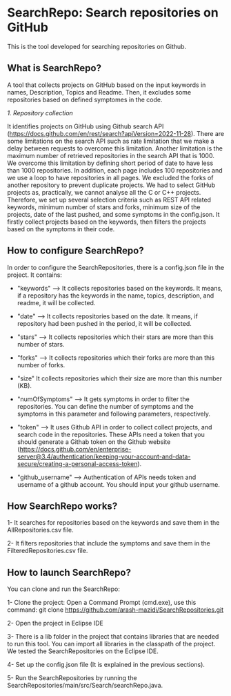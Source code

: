 # SearchRepo: Search repositories on GitHub
This is the tool developed for searching repositories on Github.


## What is SearchRepo?
A tool that collects projects on GitHub based on the input keywords in names, Description, Topics and Readme. Then, it excludes some repositories based on defined symptomes in the code.

_1. Repository collection_

It identifies projects on GitHub using Github search API (https://docs.github.com/en/rest/search?apiVersion=2022-11-28). There are some limitations on the search API such as rate limitation that we make a delay between requests to overcome this limitation. Another limitation is the maximum number of retrieved repositories in the search API that is 1000. We overcome this limitation by defining short period of date to have less than 1000 repositories. In addition, each page includes 100 repositories and we use a loop to have repositories in all pages.
We excluded the forks of another repository to prevent duplicate projects.
We had to select GitHub projects as, practically, we cannot analyse all the C or C++ projects. Therefore, we set up several selection criteria such as REST API related keywords, minimum number of stars and forks, minimum size of the projects, date of the last pushed, and some symptoms in the config.json. It firstly collect projects based on the keywords, then filters the projects based on the symptoms in their code.

## How to configure SearchRepo?

In order to configure the SearchRepositories, there is a config.json file in the project. It contains: 

* "keywords" --> It collects repositories based on the keywords. It means, if a repository has the keywords in the name, topics, description, and readme, it will be collected.

* "date" --> It collects repositories based on the date. It means, if repository had been pushed in the period, it will be collected.

* "stars" --> It collects repositories which their stars are more than this number of stars.

* "forks" --> It collects repositories which their forks are more than this number of forks.

* "size" It collects repositories which their size are more than this number (KB).

* "numOfSymptoms" --> It gets symptoms in order to filter the repositories. You can define the number of symptoms and the symptoms in this parameter and following parameters, respectively.

* "token" --> It uses Github API in order to collect collect projects, and search code in the repositories. These APIs need a token that you should generate a Githab token on the Github website (https://docs.github.com/en/enterprise-server@3.4/authentication/keeping-your-account-and-data-secure/creating-a-personal-access-token). 

* "github_username" --> Authentication of APIs needs token and username of a github account. You should input your github username.

## How SearchRepo works?
1- It searches for repositories based on the keywords and save them in the AllRepositories.csv file.

2- It filters repositories that include the symptoms and save them in the FilteredRepositories.csv file.

## How to launch SearchRepo?

You can clone and run the SearchRepo:

1- Clone the project: Open a Command Prompt (cmd.exe), use this command: git clone https://github.com/arash-mazidi/SearchRepositories.git

2- Open the project in Eclipse IDE

3- There is a lib folder in the project that contains libraries that are needed to run this tool. You can import all libraries in the classpath of the project. We tested the SearchRepositories on the Eclipse IDE.

4- Set up the config.json file (It is explained in the previous sections).

5- Run the SearchRepositories by running the SearchRepositories/main/src/Search/searchRepo.java.
